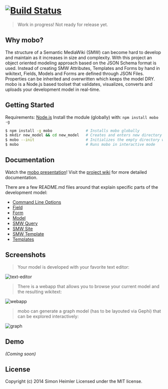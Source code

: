 #  [![Build Status](https://secure.travis-ci.org/Fannon/mobo.png?branch=master)](http://travis-ci.org/Fannon/mobo)

> Work in progress! Not ready for release yet.

## Why mobo?
The structure of a Semantic MediaWiki (SMW) can become hard to develop and maintain as it increases in size and complexity. 
With this project an object oriented modeling approach based on the JSON Schema format is used. 
Instead of creating SMW Attributes, Templates and Forms by hand in wikitext, Fields, Models and Forms are defined through JSON Files. 
Properties can be inherited and overwritten which keeps the model DRY.
mobo is a Node.js based toolset that validates, visualizes, converts and uploads your development model in real-time. 

## Getting Started
Requirements: [Node.js](http://nodejs.org/)
Install the module (globally) with: `npm install mobo -g`

```sh
$ npm install -g mobo               # Installs mobo globally
$ mkdir new_model && cd new_model   # Creates and enters new directory
$ mobo --init                       # Initializes the empty directory with the default structure
$ mobo                              # Runs mobo in interactive mode
```

## Documentation
Watch the [mobo presentation](http://fannon.de/p/mobo)!
Visit the [project wiki](https://github.com/Fannon/mobo/wiki) for more detailed documentation.

There are a few README.md files around that explain specific parts of the development model:
* [Command Line Options](cli.md)
* [Field](examples/init/field/README.md)
* [Form](examples/init/form/README.md)
* [Model](examples/init/model/README.md)
* [SMW Query](examples/init/smw_query/README.md)
* [SMW Site](examples/init/smw_site/README.md)
* [SMW Template](examples/init/smw_template/README.md)
* [Templates](examples/init/templates/README.md)

## Screenshots
> Your model is developed with your favorite text editor:

![text-editor](http://fannon.de/p/mobo/img/st.png)

> There is a webapp that allows you to browse your current model and the resulting wikitext:

![webapp](http://fannon.de/p/mobo/img/webgui.png)

> mobo can generate a graph model (has to be layouted via Gephi) that can be explored interactively:

![graph](http://fannon.de/p/mobo/img/webgui2.png)


## Demo

_(Coming soon)_


## License

Copyright (c) 2014 Simon Heimler
Licensed under the MIT license.
